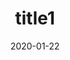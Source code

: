 ---
date: 2020-01-22
title: 'title1'
description: 'desc 1'
slug: 'slug1'
blogpost: true

draft: true
---